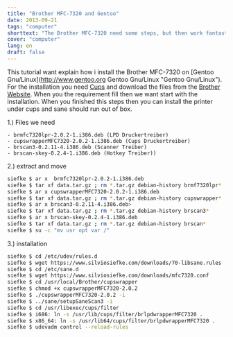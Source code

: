 ```yaml
---
title: "Brother MFC-7320 and Gentoo"
date: 2013-09-21
tags: "computer"
shorttext: "The Brother MFC-7320 need some steps, but then work fantastic with Gentoo. Its great that Brother give support for Linux."
cover: "computer"
lang: en
draft: false
---
```


This tutorial want explain how i install the Brother MFC-7320 on [Gentoo Gnu/Linux](http://www.gentoo.org Gentoo Gnu/Linux "Gentoo Gnu/Linux"). For the installation you need [Cups](https://wiki.gentoo.org/wiki/Printing "Gentoo Printing Guide") and download the files from the [Brother Website](http://www.brother.com/html/product_support/index.htm "Brother Support Site"). When you the requirement fill then we want start with the installation. When you finished this steps then you can install the printer under cups and sane should run out of box.

1.) Files we need

    - brmfc7320lpr-2.0.2-1.i386.deb (LPD Druckertreiber)
    - cupswrapperMFC7320-2.0.2-1.i386.deb (Cups Druckertreiber)
    - brscan3-0.2.11-4.i386.deb (Scanner Treiber)
    - brscan-skey-0.2.4-1.i386.deb (Hotkey Treiber))

2.) extract and move

~~~ bash
siefke $ ar x  brmfc7320lpr-2.0.2-1.i386.deb
siefke $ tar xf data.tar.gz ; rm *.tar.gz debian-history brmf7320lpr*
siefke $ ar x cupswrapperMFC7320-2.0.2-1.i386.deb
siefke $ tar xf data.tar.gz ; rm *.tar.gz debian-history cupswrapper*
siefke $ ar x brscan3-0.2.11-4.i386.deb>
siefke $ tar xf data.tar.gz ; rm *.tar.gz debian-history brscan3*
siefke $ ar x brscan-skey-0.2.4-1.i386.deb
siefke $ tar xf data.tar.gz ; rm *.tar.gz debian-history brscan*
siefke $ su -c "mv usr opt var /"
~~~

3.) installation

~~~ bash
siefke $ cd /etc/udev/rules.d
siefke $ wget https://www.silviosiefke.com/downloads/70-libsane.rules
siefke $ cd /etc/sane.d
siefke $ wget https://www.silviosiefke.com/downloads/mfc7320.conf
siefke $ cd /usr/local/Brother/cupswrapper
siefke $ chmod +x cupswrapperMFC7320-2.0.2
siefke $ ./cupswrapperMFC7320-2.0.2 -i
siefke $ ../sane/setupSaneScan3 -i
siefke $ cd /usr/libexec/cups/filter
siefke $ i686: ln -s /usr/lib/cups/filter/brlpdwrapperMFC7320 .
siefke $ x86_64: ln -s /usr/lib64/cups/filter/brlpdwrapperMFC7320 .
siefke $ udevadm control --reload-rules
~~~
